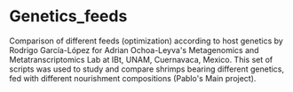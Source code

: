 # Genetics_feeds
Comparison of different feeds (optimization) according  to host genetics
by Rodrigo García-López for Adrian Ochoa-Leyva's Metagenomics and Metatranscriptomics Lab at IBt, UNAM, Cuernavaca, Mexico.
This set of scripts was used to study and compare shrimps bearing different genetics, fed with different nourishment compositions (Pablo's Main project).
